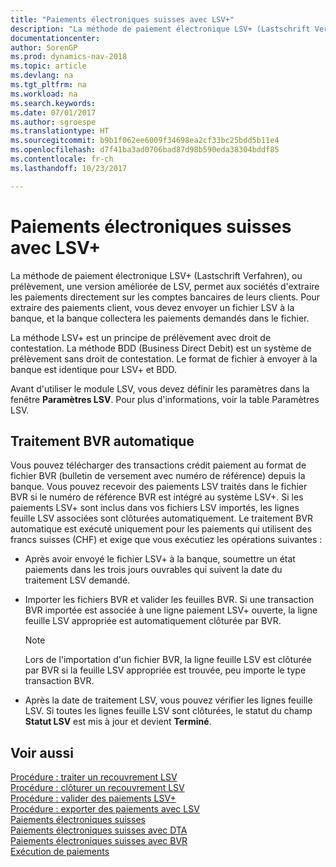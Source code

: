 ```yaml
---
title: "Paiements électroniques suisses avec LSV+"
description: "La méthode de paiement électronique LSV+ (Lastschrift Verfahren), ou prélèvement, une version améliorée de LSV, permet aux sociétés d'extraire les paiements directement sur les comptes bancaires de leurs clients. Pour extraire des paiements client, vous devez envoyer un fichier LSV à la banque, et la banque collectera les paiements demandés dans le fichier."
documentationcenter: 
author: SorenGP
ms.prod: dynamics-nav-2018
ms.topic: article
ms.devlang: na
ms.tgt_pltfrm: na
ms.workload: na
ms.search.keywords: 
ms.date: 07/01/2017
ms.author: sgroespe
ms.translationtype: HT
ms.sourcegitcommit: b9b1f062ee6009f34698ea2cf33bc25bdd5b11e4
ms.openlocfilehash: d7f41ba3ad0706bad87d98b590eda38304bddf85
ms.contentlocale: fr-ch
ms.lasthandoff: 10/23/2017

---
```

# <a name="swiss-electronic-payments-using-lsv"></a>Paiements électroniques suisses avec LSV+
La méthode de paiement électronique LSV+ (Lastschrift Verfahren), ou prélèvement, une version améliorée de LSV, permet aux sociétés d'extraire les paiements directement sur les comptes bancaires de leurs clients. Pour extraire des paiements client, vous devez envoyer un fichier LSV à la banque, et la banque collectera les paiements demandés dans le fichier.  

La méthode LSV+ est un principe de prélèvement avec droit de contestation. La méthode BDD (Business Direct Debit) est un système de prélèvement sans droit de contestation. Le format de fichier à envoyer à la banque est identique pour LSV+ et BDD.  

Avant d'utiliser le module LSV, vous devez définir les paramètres dans la fenêtre **Paramètres LSV**. Pour plus d'informations, voir la table Paramètres LSV.  

## <a name="automatic-esr-processing"></a>Traitement BVR automatique  
Vous pouvez télécharger des transactions crédit paiement au format de fichier BVR (bulletin de versement avec numéro de référence) depuis la banque. Vous pouvez recevoir des paiements LSV traités dans le fichier BVR si le numéro de référence BVR est intégré au système LSV+. Si les paiements LSV+ sont inclus dans vos fichiers LSV importés, les lignes feuille LSV associées sont clôturées automatiquement. Le traitement BVR automatique est exécuté uniquement pour les paiements qui utilisent des francs suisses (CHF) et exige que vous exécutiez les opérations suivantes :  

- Après avoir envoyé le fichier LSV+ à la banque, soumettre un état paiements dans les trois jours ouvrables qui suivent la date du traitement LSV demandé.  

- Importer les fichiers BVR et valider les feuilles BVR. Si une transaction BVR importée est associée à une ligne paiement LSV+ ouverte, la ligne feuille LSV appropriée est automatiquement clôturée par BVR.  

    > [!NOTE]  
    >  Lors de l'importation d'un fichier BVR, la ligne feuille LSV est clôturée par BVR si la feuille LSV appropriée est trouvée, peu importe le type transaction BVR.  

- Après la date de traitement LSV, vous pouvez vérifier les lignes feuille LSV. Si toutes les lignes feuille LSV sont clôturées, le statut du champ **Statut LSV** est mis à jour et devient **Terminé**.  

## <a name="see-also"></a>Voir aussi  
 [Procédure : traiter un recouvrement LSV](how-to-process-an-lsv-collection.md)   
 [Procédure : clôturer un recouvrement LSV](how-to-close-an-lsv-collection.md)   
 [Procédure : valider des paiements LSV+](how-to-post-lsv-payments.md)   
 [Procédure : exporter des paiements avec LSV](how-to-export-payments-using-lsv.md)   
 [Paiements électroniques suisses](swiss-electronic-payments.md)   
 [Paiements électroniques suisses avec DTA](swiss-electronic-payments-using-dta.md)   
 [Paiements électroniques suisses avec BVR](swiss-electronic-payments-using-esr.md)   
 [Exécution de paiements](../../payables-make-payments.md)

